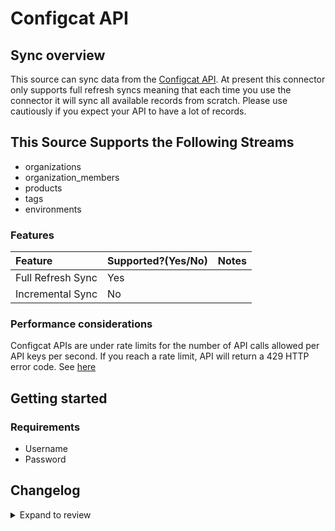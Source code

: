 # Configcat API

## Sync overview

This source can sync data from the [Configcat API](https://api.configcat.com/docs). At present this connector only supports full refresh syncs meaning that each time you use the connector it will sync all available records from scratch. Please use cautiously if you expect your API to have a lot of records.

## This Source Supports the Following Streams

- organizations
- organization_members
- products
- tags
- environments

### Features

| Feature           | Supported?\(Yes/No\) | Notes |
| :---------------- | :------------------- | :---- |
| Full Refresh Sync | Yes                  |       |
| Incremental Sync  | No                   |       |

### Performance considerations

Configcat APIs are under rate limits for the number of API calls allowed per API keys per second. If you reach a rate limit, API will return a 429 HTTP error code. See [here](https://api.configcat.com/docs/#section/Throttling-and-rate-limits)

## Getting started

### Requirements

- Username
- Password

## Changelog

<details>
  <summary>Expand to review</summary>

| Version | Date       | Pull Request                                              | Subject                                     |
| :------ | :--------- | :-------------------------------------------------------- | :------------------------------------------ |
| 0.2.23 | 2025-05-10 | [60016](https://github.com/airbytehq/airbyte/pull/60016) | Update dependencies |
| 0.2.22 | 2025-05-03 | [59435](https://github.com/airbytehq/airbyte/pull/59435) | Update dependencies |
| 0.2.21 | 2025-04-26 | [58850](https://github.com/airbytehq/airbyte/pull/58850) | Update dependencies |
| 0.2.20 | 2025-04-19 | [58326](https://github.com/airbytehq/airbyte/pull/58326) | Update dependencies |
| 0.2.19 | 2025-04-12 | [57762](https://github.com/airbytehq/airbyte/pull/57762) | Update dependencies |
| 0.2.18 | 2025-04-05 | [57211](https://github.com/airbytehq/airbyte/pull/57211) | Update dependencies |
| 0.2.17 | 2025-03-29 | [56543](https://github.com/airbytehq/airbyte/pull/56543) | Update dependencies |
| 0.2.16 | 2025-03-22 | [55988](https://github.com/airbytehq/airbyte/pull/55988) | Update dependencies |
| 0.2.15 | 2025-03-08 | [55288](https://github.com/airbytehq/airbyte/pull/55288) | Update dependencies |
| 0.2.14 | 2025-03-01 | [54924](https://github.com/airbytehq/airbyte/pull/54924) | Update dependencies |
| 0.2.13 | 2025-02-22 | [54378](https://github.com/airbytehq/airbyte/pull/54378) | Update dependencies |
| 0.2.12 | 2025-02-15 | [53760](https://github.com/airbytehq/airbyte/pull/53760) | Update dependencies |
| 0.2.11 | 2025-02-08 | [53341](https://github.com/airbytehq/airbyte/pull/53341) | Update dependencies |
| 0.2.10 | 2025-02-01 | [52814](https://github.com/airbytehq/airbyte/pull/52814) | Update dependencies |
| 0.2.9 | 2025-01-25 | [52297](https://github.com/airbytehq/airbyte/pull/52297) | Update dependencies |
| 0.2.8 | 2025-01-18 | [51701](https://github.com/airbytehq/airbyte/pull/51701) | Update dependencies |
| 0.2.7 | 2025-01-11 | [51102](https://github.com/airbytehq/airbyte/pull/51102) | Update dependencies |
| 0.2.6 | 2024-12-28 | [50591](https://github.com/airbytehq/airbyte/pull/50591) | Update dependencies |
| 0.2.5 | 2024-12-21 | [49996](https://github.com/airbytehq/airbyte/pull/49996) | Update dependencies |
| 0.2.4 | 2024-12-14 | [49491](https://github.com/airbytehq/airbyte/pull/49491) | Update dependencies |
| 0.2.3 | 2024-12-12 | [48256](https://github.com/airbytehq/airbyte/pull/48256) | Update dependencies |
| 0.2.2 | 2024-10-28 | [47465](https://github.com/airbytehq/airbyte/pull/47465) | Update dependencies |
| 0.2.1 | 2024-10-21 | [47194](https://github.com/airbytehq/airbyte/pull/47194) | Update dependencies |
| 0.2.0 | 2024-08-23 | [44594](https://github.com/airbytehq/airbyte/pull/44594) | Refactor connector to manifest-only format |
| 0.1.13 | 2024-08-17 | [44357](https://github.com/airbytehq/airbyte/pull/44357) | Update dependencies |
| 0.1.12 | 2024-08-12 | [43870](https://github.com/airbytehq/airbyte/pull/43870) | Update dependencies |
| 0.1.11 | 2024-08-10 | [43596](https://github.com/airbytehq/airbyte/pull/43596) | Update dependencies |
| 0.1.10 | 2024-08-03 | [43272](https://github.com/airbytehq/airbyte/pull/43272) | Update dependencies |
| 0.1.9 | 2024-07-27 | [42702](https://github.com/airbytehq/airbyte/pull/42702) | Update dependencies |
| 0.1.8 | 2024-07-20 | [42329](https://github.com/airbytehq/airbyte/pull/42329) | Update dependencies |
| 0.1.7 | 2024-07-13 | [41705](https://github.com/airbytehq/airbyte/pull/41705) | Update dependencies |
| 0.1.6 | 2024-07-10 | [41450](https://github.com/airbytehq/airbyte/pull/41450) | Update dependencies |
| 0.1.5 | 2024-07-06 | [40929](https://github.com/airbytehq/airbyte/pull/40929) | Update dependencies |
| 0.1.4 | 2024-06-25 | [40442](https://github.com/airbytehq/airbyte/pull/40442) | Update dependencies |
| 0.1.3 | 2024-06-22 | [40076](https://github.com/airbytehq/airbyte/pull/40076) | Update dependencies |
| 0.1.2 | 2024-06-06 | [39230](https://github.com/airbytehq/airbyte/pull/39230) | [autopull] Upgrade base image to v1.2.2 |
| 0.1.1 | 2024-05-21 | [38547](https://github.com/airbytehq/airbyte/pull/38547) | [autopull] base image + poetry + up_to_date |
| 0.1.0   | 2022-10-30 | [#18649](https://github.com/airbytehq/airbyte/pull/18649) | 🎉 New Source: Configcat API [low-code CDK] |

</details>
